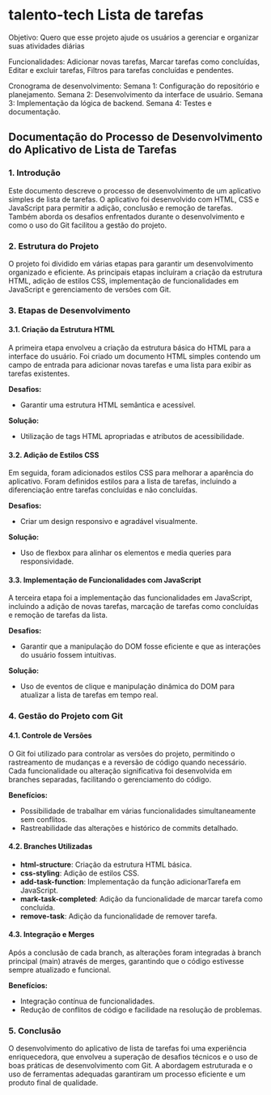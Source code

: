 # talento-tech Lista de tarefas

Objetivo: Quero que esse projeto ajude os usuários a gerenciar e organizar suas atividades diárias

Funcionalidades: Adicionar novas tarefas, Marcar tarefas como concluídas, Editar e excluir tarefas, Filtros para tarefas concluídas e pendentes.

 Cronograma de desenvolvimento: Semana 1: Configuração do repositório e planejamento.
Semana 2: Desenvolvimento da interface de usuário.
Semana 3: Implementação da lógica de backend.
Semana 4: Testes e documentação.

## Documentação do Processo de Desenvolvimento do Aplicativo de Lista de Tarefas

### 1. Introdução
Este documento descreve o processo de desenvolvimento de um aplicativo simples de lista de tarefas. O aplicativo foi desenvolvido com HTML, CSS e JavaScript para permitir a adição, conclusão e remoção de tarefas. Também aborda os desafios enfrentados durante o desenvolvimento e como o uso do Git facilitou a gestão do projeto.

### 2. Estrutura do Projeto
O projeto foi dividido em várias etapas para garantir um desenvolvimento organizado e eficiente. As principais etapas incluíram a criação da estrutura HTML, adição de estilos CSS, implementação de funcionalidades em JavaScript e gerenciamento de versões com Git.

### 3. Etapas de Desenvolvimento

#### 3.1. Criação da Estrutura HTML
A primeira etapa envolveu a criação da estrutura básica do HTML para a interface do usuário. Foi criado um documento HTML simples contendo um campo de entrada para adicionar novas tarefas e uma lista para exibir as tarefas existentes.

**Desafios:**
- Garantir uma estrutura HTML semântica e acessível.

**Solução:**
- Utilização de tags HTML apropriadas e atributos de acessibilidade.

#### 3.2. Adição de Estilos CSS
Em seguida, foram adicionados estilos CSS para melhorar a aparência do aplicativo. Foram definidos estilos para a lista de tarefas, incluindo a diferenciação entre tarefas concluídas e não concluídas.

**Desafios:**
- Criar um design responsivo e agradável visualmente.

**Solução:**
- Uso de flexbox para alinhar os elementos e media queries para responsividade.

#### 3.3. Implementação de Funcionalidades com JavaScript
A terceira etapa foi a implementação das funcionalidades em JavaScript, incluindo a adição de novas tarefas, marcação de tarefas como concluídas e remoção de tarefas da lista.

**Desafios:**
- Garantir que a manipulação do DOM fosse eficiente e que as interações do usuário fossem intuitivas.

**Solução:**
- Uso de eventos de clique e manipulação dinâmica do DOM para atualizar a lista de tarefas em tempo real.

### 4. Gestão do Projeto com Git

#### 4.1. Controle de Versões
O Git foi utilizado para controlar as versões do projeto, permitindo o rastreamento de mudanças e a reversão de código quando necessário. Cada funcionalidade ou alteração significativa foi desenvolvida em branches separadas, facilitando o gerenciamento do código.

**Benefícios:**
- Possibilidade de trabalhar em várias funcionalidades simultaneamente sem conflitos.
- Rastreabilidade das alterações e histórico de commits detalhado.

#### 4.2. Branches Utilizadas
- **html-structure**: Criação da estrutura HTML básica.
- **css-styling**: Adição de estilos CSS.
- **add-task-function**: Implementação da função adicionarTarefa em JavaScript.
- **mark-task-completed**: Adição da funcionalidade de marcar tarefa como concluída.
- **remove-task**: Adição da funcionalidade de remover tarefa.

#### 4.3. Integração e Merges
Após a conclusão de cada branch, as alterações foram integradas à branch principal (main) através de merges, garantindo que o código estivesse sempre atualizado e funcional.

**Benefícios:**
- Integração contínua de funcionalidades.
- Redução de conflitos de código e facilidade na resolução de problemas.

### 5. Conclusão
O desenvolvimento do aplicativo de lista de tarefas foi uma experiência enriquecedora, que envolveu a superação de desafios técnicos e o uso de boas práticas de desenvolvimento com Git. A abordagem estruturada e o uso de ferramentas adequadas garantiram um processo eficiente e um produto final de qualidade.
